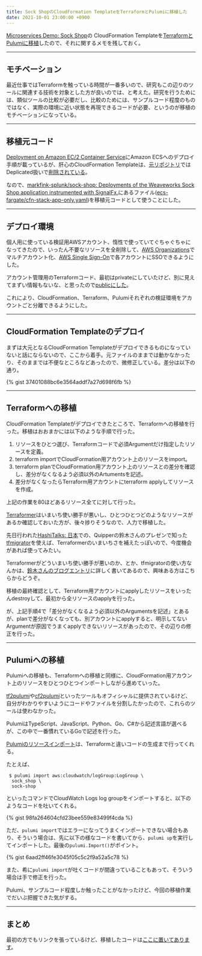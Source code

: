 ```yaml
---
title: Sock ShopのCloudFormation TemplateをTerraformとPulumiに移植した
date: 2021-10-01 23:00:00 +0900
---
```


[Microservices Demo: Sock Shop](https://microservices-demo.github.io/)の CloudFormation Templateを[TerraformとPulumiに移植](https://github.com/mizzy/sock-shop)したので、それに関するメモを残しておく。

---

## モチベーション

最近仕事ではTerraformを触っている時間が一番多いので、研究もこの辺りのツールに関連する技術を対象とした方が良いのでは、と考えた。研究を行うためには、類似ツールの比較が必要だし、比較のためには、サンプルコード程度のものではなく、実際の環境に近い状態を再現できるコードが必要、というのが移植のモチベーションになっている。

---

## 移植元コード

[Deployment on Amazon EC/2 Container Service](https://microservices-demo.github.io/deployment/ecs.html)にAmazon ECSへのデプロイ手順が載っているが、肝心のCloudFormation Templateは、[元リポジトリ](https://github.com/microservices-demo/microservices-demo)ではDeplicated扱いで[削除されている](https://github.com/microservices-demo/microservices-demo/commit/b738dd548aae972)。



なので、[markfink-splunk/sock-shop: Deployments of the Weaveworks Sock Shop application instrumented with SignalFx.](https://github.com/markfink-splunk/sock-shop)にあるファイル([ecs-fargate/cfn-stack-app-only.yaml](https://github.com/markfink-splunk/sock-shop/blob/master/ecs-fargate/cfn-stack-app-only.yaml))を移植元コードとして使うことにした。

---

## デプロイ環境

個人用に使っている検証用AWSアカウント、惰性で使っていてぐちゃぐちゃになってきたので、いったん不要なリソースを全削除して、[AWS Organizations](https://aws.amazon.com/jp/organizations/)でマルチアカウント化、[AWS Single Sign-On](https://aws.amazon.com/jp/single-sign-on/)で各アカウントにSSOできるようにした。

アカウント管理用のTerraformコード、最初はprivateにしていたけど、別に見えてまずい情報もないな、と思ったので[publicにした](https://github.com/mizzy/aws-accounts)。

これにより、CloudFormation、Terraform、Pulumiそれぞれの検証環境をアカウントごと分離できるようにした。

---

## CloudFormation Templateのデプロイ

まずは大元となるCloudFormation Templateがデプロイできるものになっていないと話にならないので、ここから着手。元ファイルのままでは動かなかったり、そのままでは不便なところなどあったので、微修正している。差分は以下の通り。

{% gist 37401088bc6e3564addf7a27d698f6fb %}


---

## Terraformへの移植

CloudFormation Templateがデプロイできたところで、Terraformへの移植を行った。移植はおおまかには以下のような手順で行った。

1. リソースをひとつ選び、Terraformコードで必須Argumentだけ指定したリソースを定義。
2. terraform importでCloudFormation用アカウント上のリソースをimport。
3. terraform planでCloudFormation用アカウント上のリソースとの差分を確認し、差分がなくなるよう必須以外のArtumentsを記述。
4. 差分がなくなったらTerraform用アカウントにterraform applyしてリソースを作成。

上記の作業を80ほどあるリソース全てに対して行った。

[Terraformer](https://github.com/GoogleCloudPlatform/terraformer)はいまいち使い勝手が悪いし、ひとつひとつどのようなリソースがあるか確認しておいた方が、後々捗りそうなので、人力で移植した。

先日行われた[HashiTalks: 日本](https://events.hashicorp.com/hashitalksjapan)での、Quipperの鈴木さんのプレゼンで知った[tfmigrator](https://github.com/tfmigrator/tfmigrator)を使えば、Terraformerのいまいちさを補えたっぽいので、今度機会があれば使ってみたい。

Terraformerがどういまいち使い勝手が悪いのか、とか、tfmigratorの使い方なんかは、[鈴木さんのブログエントリ](https://techblog.szksh.cloud/tfmigrator/)に詳しく書いてあるので、興味ある方はこちらからどうぞ。

移植の最終確認として、Terraform用アカウントにapplyしたリソースをいったんdestroyして、最初から全リソースのapplyを行った。

が、上記手順4で「差分がなくなるよう必須以外のArgumentsを記述」とあるが、planで差分がなくなっても、別アカウントにapplyすると、明示してないArgumentが原因でうまくapplyできないリソースがあったので、その辺りの修正を行った。

---

## Pulumiへの移植

Pulumiへの移植も、Terraformへの移植と同様に、CloudFormation用アカウント上のリソースをひとつひとつインポートしながら進めていった。

[tf2pulumi](https://www.pulumi.com/tf2pulumi/)や[cf2pulumi](https://www.pulumi.com/cf2pulumi/)といったツールもオフィシャルに提供されているけど、自分がわかりやすいようにコードやファイルを分割したかったので、これらのツールは使わなかった。

PulumiはTypeScript、JavaScript、Python、Go、C#から記述言語が選べるが、この中で一番慣れているGoで記述を行った。

[Pulumiのリソースインポート](https://www.pulumi.com/docs/guides/adopting/import/)は、Terraformと違いコードの生成まで行ってくれる。

たとえば、

```
 $ pulumi import aws:cloudwatch/logGroup:LogGroup \
  sock_shop \
  sock-shop
```

といったコマンドでCloudWatch Logs log groupをインポートすると、以下のようなコードを吐いてくれる。

{% gist 98fa264604cfd23bee559e83499f4cda %}

ただ、`pulumi import`ではエラーになってうまくインポートできない場合もあり、そういう場合は、先に以下の様なコードを書いてから、`pulumi up`を実行してインポートした。最後の`pulumi.Import()`がポイント。

{% gist 6aad2ff46fe3045f05c5c2f9a52a5c78 %}

また、希に`pulumi import`が吐くコードが間違っていることもあって、そういう場合は手で修正を行った。

Pulumi、サンプルコード程度しか触ったことがなかったけど、今回の移植作業でだいぶ把握できた気がする。

---

## まとめ

最初の方でもリンクを張っているけど、移植したコードは[ここに置いてあります](https://github.com/mizzy/sock-shop)。
